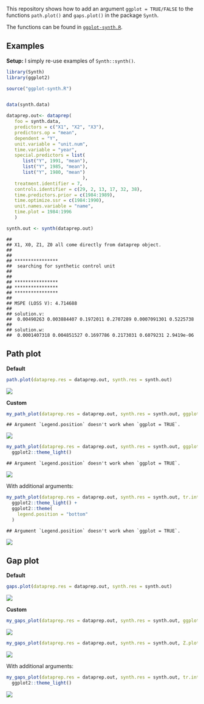 
This repository shows how to add an argument `ggplot = TRUE/FALSE` to
the functions `path.plot()` and `gaps.plot()` in the package `Synth`.

The functions can be found in
[`ggplot-synth.R`](https://github.com/etiennebacher/ggplot-synth/blob/master/ggplot-synth.R).

## Examples

**Setup:** I simply re-use examples of `Synth::synth()`.

``` r
library(Synth)
library(ggplot2)

source("ggplot-synth.R")


data(synth.data)

dataprep.out<- dataprep(
   foo = synth.data,
   predictors = c("X1", "X2", "X3"),
   predictors.op = "mean",
   dependent = "Y",
   unit.variable = "unit.num",
   time.variable = "year",
   special.predictors = list(
      list("Y", 1991, "mean"),
      list("Y", 1985, "mean"),
      list("Y", 1980, "mean")
                            ),
   treatment.identifier = 7,
   controls.identifier = c(29, 2, 13, 17, 32, 38),
   time.predictors.prior = c(1984:1989),
   time.optimize.ssr = c(1984:1990),
   unit.names.variable = "name",
   time.plot = 1984:1996
   )

synth.out <- synth(dataprep.out)
```

    ## 
    ## X1, X0, Z1, Z0 all come directly from dataprep object.
    ## 
    ## 
    ## **************** 
    ##  searching for synthetic control unit  
    ##  
    ## 
    ## **************** 
    ## **************** 
    ## **************** 
    ## 
    ## MSPE (LOSS V): 4.714688 
    ## 
    ## solution.v:
    ##  0.00490263 0.003884407 0.1972011 0.2707289 0.0007091301 0.5225738 
    ## 
    ## solution.w:
    ##  0.0001407318 0.004851527 0.1697786 0.2173031 0.6079231 2.9419e-06

## Path plot

**Default**

``` r
path.plot(dataprep.res = dataprep.out, synth.res = synth.out)
```

![](README_files/figure-gfm/unnamed-chunk-2-1.png)<!-- -->

**Custom**

``` r
my_path_plot(dataprep.res = dataprep.out, synth.res = synth.out, ggplot = TRUE)
```

    ## Argument `Legend.position` doesn't work when `ggplot = TRUE`.

![](README_files/figure-gfm/unnamed-chunk-3-1.png)<!-- -->

``` r
my_path_plot(dataprep.res = dataprep.out, synth.res = synth.out, ggplot = TRUE) +
  ggplot2::theme_light()
```

    ## Argument `Legend.position` doesn't work when `ggplot = TRUE`.

![](README_files/figure-gfm/unnamed-chunk-4-1.png)<!-- -->

With additional arguments:

``` r
my_path_plot(dataprep.res = dataprep.out, synth.res = synth.out, tr.intake = 1991, Ylab = "My outcome", Xlab = "Years", Main = "My plot", Legend = c("First item", "Second item"), ggplot = TRUE) +
  ggplot2::theme_light() +
  ggplot2::theme(
    legend.position = "bottom"
  )
```

    ## Argument `Legend.position` doesn't work when `ggplot = TRUE`.

![](README_files/figure-gfm/unnamed-chunk-5-1.png)<!-- -->

## Gap plot

**Default**

``` r
gaps.plot(dataprep.res = dataprep.out, synth.res = synth.out)
```

![](README_files/figure-gfm/unnamed-chunk-6-1.png)<!-- -->

**Custom**

``` r
my_gaps_plot(dataprep.res = dataprep.out, synth.res = synth.out, ggplot = TRUE)
```

![](README_files/figure-gfm/unnamed-chunk-7-1.png)<!-- -->

``` r
my_gaps_plot(dataprep.res = dataprep.out, synth.res = synth.out, Z.plot = TRUE, ggplot = TRUE)
```

![](README_files/figure-gfm/unnamed-chunk-8-1.png)<!-- -->

With additional arguments:

``` r
my_gaps_plot(dataprep.res = dataprep.out, synth.res = synth.out, tr.intake = 1991, Ylab = "My outcome", Xlab = "Years", Main = "My plot", ggplot = TRUE) +
  ggplot2::theme_light()
```

![](README_files/figure-gfm/unnamed-chunk-9-1.png)<!-- -->

